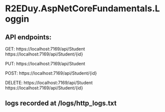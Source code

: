 # R2EDuy.AspNetCoreFundamentals.Loggin

## API endpoints:

GET:	https://localhost:7169/api/Student
		https://localhost:7169/api/Student/{id}

PUT:	https://localhost:7169/api/Student

POST:	https://localhost:7169/api/Student/{id}

DELETE:	https://localhost:7169/api/Student
		https://localhost:7169/api/Student/{id}

## logs recorded at /logs/http_logs.txt